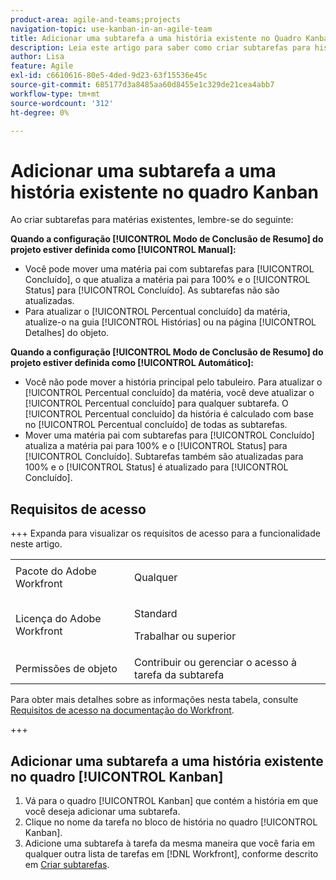 ```yaml
---
product-area: agile-and-teams;projects
navigation-topic: use-kanban-in-an-agile-team
title: Adicionar uma subtarefa a uma história existente no Quadro Kanban
description: Leia este artigo para saber como criar subtarefas para histórias existentes no quadro Kanban.
author: Lisa
feature: Agile
exl-id: c6610616-80e5-4ded-9d23-63f15536e45c
source-git-commit: 685177d3a8485aa60d8455e1c329de21cea4abb7
workflow-type: tm+mt
source-wordcount: '312'
ht-degree: 0%

---
```


# Adicionar uma subtarefa a uma história existente no quadro Kanban

Ao criar subtarefas para matérias existentes, lembre-se do seguinte:

**Quando a configuração [!UICONTROL Modo de Conclusão de Resumo] do projeto estiver definida como [!UICONTROL Manual]:**

* Você pode mover uma matéria pai com subtarefas para [!UICONTROL Concluído], o que atualiza a matéria pai para 100% e o [!UICONTROL Status] para [!UICONTROL Concluído]. As subtarefas não são atualizadas.
* Para atualizar o [!UICONTROL Percentual concluído] da matéria, atualize-o na guia [!UICONTROL Histórias] ou na página [!UICONTROL Detalhes] do objeto.

**Quando a configuração [!UICONTROL Modo de Conclusão de Resumo] do projeto estiver definida como [!UICONTROL Automático]:**

* Você não pode mover a história principal pelo tabuleiro. Para atualizar o [!UICONTROL Percentual concluído] da matéria, você deve atualizar o [!UICONTROL Percentual concluído] para qualquer subtarefa. O [!UICONTROL Percentual concluído] da história é calculado com base no [!UICONTROL Percentual concluído] de todas as subtarefas.
* Mover uma matéria pai com subtarefas para [!UICONTROL Concluído] atualiza a matéria pai para 100% e o [!UICONTROL Status] para [!UICONTROL Concluído]. Subtarefas também são atualizadas para 100% e o [!UICONTROL Status] é atualizado para [!UICONTROL Concluído].

## Requisitos de acesso

+++ Expanda para visualizar os requisitos de acesso para a funcionalidade neste artigo.

<table style="table-layout:auto"> 
 <col> 
 </col> 
 <col> 
 </col> 
 <tbody> 
  <tr> 
   <td role="rowheader">Pacote do Adobe Workfront</td> 
   <td> <p>Qualquer</p> </td> 
  </tr> 
  <tr> 
   <td role="rowheader">Licença do Adobe Workfront</td> 
   <td> <p>Standard</p> 
   <p>Trabalhar ou superior</p> </td> 
  </tr>
  <tr> 
   <td role="rowheader">Permissões de objeto</td> 
   <td>Contribuir ou gerenciar o acesso à tarefa da subtarefa</td> 
  </tr> 
 </tbody> 
</table>

Para obter mais detalhes sobre as informações nesta tabela, consulte [Requisitos de acesso na documentação do Workfront](/help/quicksilver/administration-and-setup/add-users/access-levels-and-object-permissions/access-level-requirements-in-documentation.md).

+++

## Adicionar uma subtarefa a uma história existente no quadro [!UICONTROL Kanban]

1. Vá para o quadro [!UICONTROL Kanban] que contém a história em que você deseja adicionar uma subtarefa.
1. Clique no nome da tarefa no bloco de história no quadro [!UICONTROL Kanban].
1. Adicione uma subtarefa à tarefa da mesma maneira que você faria em qualquer outra lista de tarefas em [!DNL Workfront], conforme descrito em [Criar subtarefas](../../manage-work/tasks/create-tasks/create-subtasks.md).
